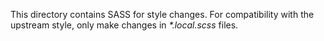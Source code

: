 This directory contains SASS for style changes. For compatibility with the upstream style, only make changes in 
*\*.local.scss* files.